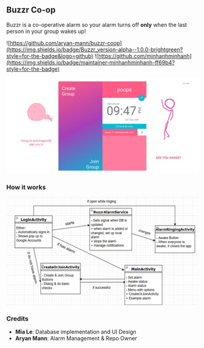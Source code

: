 ## Buzzr Co-op
Buzzr is a co-operative alarm so your alarm turns off **only** when the last person in your group wakes up!

![https://github.com/aryan-mann/buzzr-coop](https://img.shields.io/badge/Buzzr_version-alpha--1.0.0-brightgreen?style=for-the-badge&logo=github)
![https://github.com/minhanhminhanh](https://img.shields.io/badge/maintainer-minhanhminhanh-ff69b4?style=for-the-badge)

![Promo Image](/screens/buzzr-social.png)

### How it works
![Code Diagram](/screens/buzzr-diagram.png)

### Credits
- **Mia Le**: Database implementation and UI Design
- **Aryan Mann**: Alarm Management & Repo Owner
